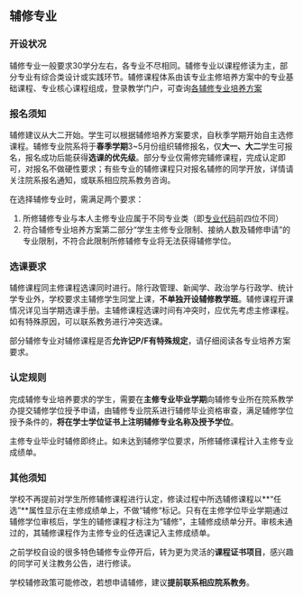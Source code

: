 ## 辅修专业

### 开设状况

辅修专业一般要求30学分左右，各专业不尽相同。辅修专业以课程修读为主，部分专业有综合类设计或实践环节。辅修课程体系由该专业主修培养方案中的专业基础课程、专业核心课程组成，登录教学门户，可查询[各辅修专业培养方案](<http://announce.cic.tsinghua.edu.cn/zypy/pyfan?field_fenlei_pyfan_tid=106>)

### 报名须知

辅修建议从大二开始。学生可以根据辅修培养方案要求，自秋季学期开始自主选修课程。辅修专业院系将于**春季学期**3~5月份组织辅修报名，仅**大一、大二**学生可报名，报名成功后能获得**选课的优先级**。部分专业仅需修完辅修课程，完成认定即可，对报名不做硬性要求；有些专业的辅修课程只对报名辅修的同学开放，详情请关注院系报名通知，或联系相应院系教务咨询。

在选择辅修专业时，需满足两个要求：

1. 所修辅修专业与本人主修专业应属于不同专业类（即[专业代码](http://announce.cic.tsinghua.edu.cn/node/26817)前四位不同）
2. 符合辅修专业培养方案第二部分“学生主修专业限制、接纳人数及辅修申请”的专业限制，不符合此限制所修辅修专业将无法获得辅修学位。

### 选课要求

辅修课程同主修课程选课同时进行。除行政管理、新闻学、政治学与行政学、统计学专业外，学校要求主辅修学生同堂上课，**不单独开设辅修教学班**。辅修课程开课情况详见当学期选课手册。主辅修课程选课时间有冲突时，应优先考虑主修课程。如有特殊原因，可以联系教务进行冲突选课。

部分辅修专业对辅修课程是否**允许记P/F有特殊规定**，请仔细阅读各专业培养方案要求。

### 认定规则

完成辅修专业培养要求的学生，需要在**主修专业毕业学期**向辅修专业所在院系教学办提交辅修学位授予申请，由辅修专业院系进行辅修毕业资格审查，满足辅修学位授予条件的，**将在学士学位证书上注明辅修专业名称及授予学位**。

主修专业毕业时辅修即终止。如未达到辅修学位要求，所修辅修课程计入主修专业成绩单。

### 其他须知

学校不再提前对学生所修辅修课程进行认定，修读过程中所选辅修课程以**“任选”**属性显示在主修成绩单上，不做“辅修“标记。只有在主修学位毕业学期通过辅修学位审核后，学生的辅修课程才标注为“辅修”，主辅修成绩单分开。审核未通过的，其辅修课程作为主修专业的任选课记入主修成绩单。

之前学校自设的很多特色辅修专业停开后，转为更为灵活的**课程证书项目**，感兴趣的同学可关注教务公告，进行修读。

学校辅修政策可能修改，若想申请辅修，建议**提前联系相应院系教务**。